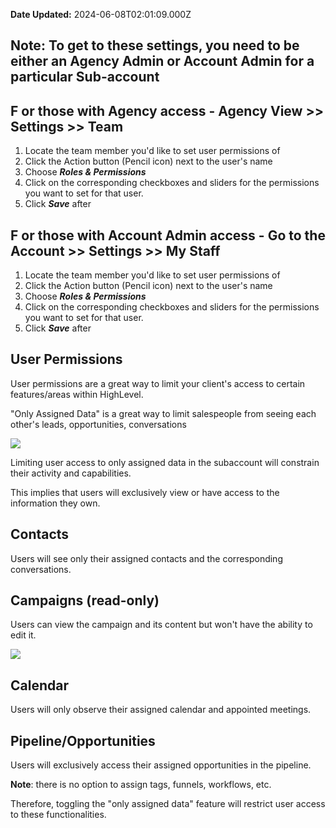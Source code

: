 **Date Updated:** 2024-06-08T02:01:09.000Z
  
  
## **Note**: To get to these settings, you need to be either an Agency Admin or Account Admin for a particular Sub-account 

## **F** **or those with Agency access** \- Agency View >> Settings >> Team

1. Locate the team member you'd like to set user permissions of
2. Click the Action button (Pencil icon) next to the user's name
3. Choose **_Roles & Permissions_**
4. Click on the corresponding checkboxes and sliders for the permissions you want to set for that user.
5. Click **_Save_** after

  
## **F** **or those with Account Admin access** \- Go to the Account >> Settings >> My Staff

1. Locate the team member you'd like to set user permissions of
2. Click the Action button (Pencil icon) next to the user's name
3. Choose **_Roles & Permissions_**
4. Click on the corresponding checkboxes and sliders for the permissions you want to set for that user.
5. Click **_Save_** after

##   

## User Permissions

User permissions are a great way to limit your client's access to certain features/areas within HighLevel.

  
"Only Assigned Data" is a great way to limit salespeople from seeing each other's leads, opportunities, conversations

![](https://s3.amazonaws.com/cdn.freshdesk.com/data/helpdesk/attachments/production/155020577102/original/ucWDaW4HjUsKzx3wcfIJJsdLg2fzmeDwcQ.png?1707944140)

  
Limiting user access to only assigned data in the subaccount will constrain their activity and capabilities. 

This implies that users will exclusively view or have access to the information they own.

  
## Contacts 

Users will see only their assigned contacts and the corresponding conversations.

  
## Campaigns (read-only) 

Users can view the campaign and its content but won't have the ability to edit it.

![](https://s3.amazonaws.com/cdn.freshdesk.com/data/helpdesk/attachments/production/155020577120/original/1548Txz6aJqQXlXLE77M97A0M4_iMdVOSQ.png?1707944182)

## Calendar

Users will only observe their assigned calendar and appointed meetings.

## Pipeline/Opportunities 

Users will exclusively access their assigned opportunities in the pipeline.

  
**Note**: there is no option to assign tags, funnels, workflows, etc. 

  
Therefore, toggling the "only assigned data" feature will restrict user access to these functionalities.